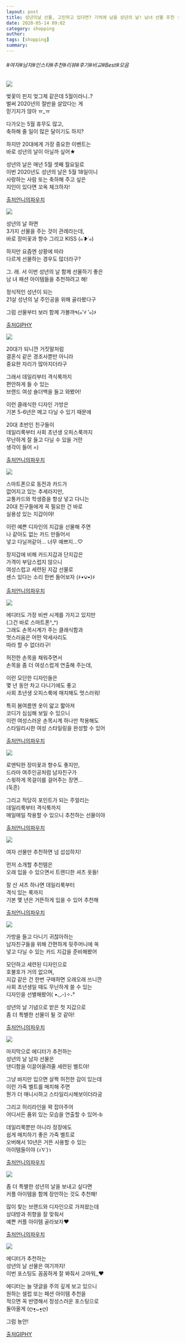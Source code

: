```yaml
---
layout: post
title: 성년의날 선물, 고민하고 있다면? 기억에 남을 성년의 날! 남녀 선물 추천 ♡
date: 2020-05-14 09:02
category: shopping
author: 
tags: [shopping]
summary: 
---
```


###### #여자#남자#인스타#추천#리뷰#후기#비교#Best#모음

[![](https://img1.daumcdn.net/thumb/R720x0/?fname=https%3A%2F%2Ft1.daumcdn.net%2Fliveboard%2Funpa%2F5d49b66c88f44744b3ced93e6635b74b.JPG)](https://www.unpa.me/)

벚꽃이 핀지 엊그제 같은데 5월이라니..?  
벌써 2020년의 절반을 살았다는 게  
믿기지가 않아 ㅠ_ㅠ  
  
다가오는 5월 휴무도 많고,  
축하해 줄 일이 많은 달이기도 하지?  
  
하지만 20대에게 가장 중요한 이벤트는  
바로 성년의 날이 아닐까 싶어★  
  
성년의 날은 매년 5월 셋째 월요일로  
이번 2020년도 성년의 날은 5월 18일이니  
사랑하는 사람 또는 축하해 주고 싶은  
지인이 있다면 꼬옥 체크하자!  

[출처언니의파우치](https://www.unpa.me/)

![](https://t1.daumcdn.net/liveboard/unpa/444dee2317724a62a4b64d07f91c1220.gif)

성년의 날 하면  
3가지 선물을 주는 것이 관례라는데,  
바로 장미꽃과 향수 그리고 KISS (๑˙❥˙๑)  
  
하지만 요즘엔 상황에 따라  
다르게 선물하는 경우도 많더라구?  
  
그. 래. 서 이번 성년의 날 함께 선물하기 좋은  
남 녀 패션 아이템들을 추천하려고 해!  
  
정식적인 성년이 되는  
21살 성년의 날 주인공을 위해 골라봤다구  
  
그럼 선물부터 보러 함께 가볼까٩(๑′∀ ‵๑)۶  

[출처GIPHY](https://giphy.com/)

[![](https://img1.daumcdn.net/thumb/R720x0/?fname=https%3A%2F%2Ft1.daumcdn.net%2Fliveboard%2Funpa%2F247c9cae073b47ec8d2cc0d60ca59e27.JPG)](https://www.unpa.me/)

20대가 되니깐 거짓말처럼  
결혼식 같은 경조사뿐만 아니라  
중요한 자리가 많아지더라구  
  
그래서 데일리부터 격식룩까지  
편안하게 들 수 있는  
브랜드 여성 숄더백을 들고 와봤어!  
  
이런 클래식한 디자인 가방은  
기본 5-6년은 메고 다닐 수 있기 때문에  
  
20대 초반인 친구들이  
데일리룩부터 사회 초년생 오피스룩까지  
무난하게 잘 들고 다닐 수 있을 거란  
생각이 들어 =)  

[출처언니의파우치](https://www.unpa.me/)

[![](https://img1.daumcdn.net/thumb/R720x0/?fname=https%3A%2F%2Ft1.daumcdn.net%2Fliveboard%2Funpa%2F2e4a4d9d28b84e4b8ce653a6513449e5.JPG)](https://www.unpa.me/)

스마트폰으로 동전과 카드가  
없어지고 있는 추세라지만,  
교통카드와 학생증을 항상 넣고 다니는  
20대 친구들에게 꼭 필요한 건 바로  
실용성 있는 지갑이야!  
  
이런 예쁜 디자인의 지갑을 선물해 주면  
나 같아도 없는 카드 만들어서  
넣고 다닐꺼같아… 너무 예쁘지…♡  
  
장지갑에 비해 카드지갑과 단지갑은  
가격이 부담스럽지 않으니  
여성스럽고 세련된 지갑 선물로  
센스 있다는 소리 한번 들어보자 (۶•౪•)۶  

[출처언니의파우치](https://www.unpa.me/)

[![](https://img1.daumcdn.net/thumb/R720x0/?fname=https%3A%2F%2Ft1.daumcdn.net%2Fliveboard%2Funpa%2F5061dd9ce04245cb882dcb7709134eb2.JPG)](https://www.unpa.me/)

에디터도 가장 비싼 시계를 가지고 있지만  
(그건 바로 스마트폰^_^)  
그래도 손목시계가 주는 클래식함과  
멋스러움은 어떤 악세사리도  
따라 할 수 없더라구!  
  
허전한 손목을 채워주면서  
손목을 좀 더 여성스럽게 연출해 주는데,  
  
이런 모던한 디자인들은  
몇 년 동안 차고 다니기에도 좋고  
사회 초년생 오피스룩에 매치해도 멋스러워!  
  
특히 봄여름엔 옷이 얇고 짧아져  
코디가 심심해 보일 수 있으니  
이런 여성스러운 손목시계 하나만 착용해도  
스타일리시한 여성 스타일링을 완성할 수 있어  

[출처언니의파우치](https://www.unpa.me/)

[![](https://img1.daumcdn.net/thumb/R720x0/?fname=https%3A%2F%2Ft1.daumcdn.net%2Fliveboard%2Funpa%2F5dfedb946ed3456a8419db0c90ad0ced.JPG)](https://www.unpa.me/)

로맨틱한 장미꽃과 향수도 좋지만,  
드라마 여주인공처럼 남자친구가  
스윗하게 목걸이를 걸어주는 장면…  
(둑흔)  
  
그리고 적당히 포인트가 되는 주얼리는  
데일리룩부터 격식룩까지  
매일매일 착용할 수 있으니 추천하는 선물이야  

[출처언니의파우치](https://www.unpa.me/)

[![](https://img1.daumcdn.net/thumb/R720x0/?fname=https%3A%2F%2Ft1.daumcdn.net%2Fliveboard%2Funpa%2Fe71abb206fb34546a721427cec427697.JPG)](https://www.unpa.me/)

여자 선물만 추천하면 넘 섭섭하지!  
  
먼저 소개할 추천템은  
오래 입을 수 있으면서 트렌디한 셔츠 옷들!  
  
잘 산 셔츠 하나면 데일리룩부터  
격식 있는 룩까지  
기본 몇 년은 거뜬하게 입을 수 있어 추천해  

[출처언니의파우치](https://www.unpa.me/)

[![](https://img1.daumcdn.net/thumb/R720x0/?fname=https%3A%2F%2Ft1.daumcdn.net%2Fliveboard%2Funpa%2F3aec4bc5f6f341c19fb7588e60b74595.JPG)](https://www.unpa.me/)

가방을 들고 다니기 귀찮아하는  
남자친구들을 위해 간편하게 뒷주머니에 쏙  
넣고 다닐 수 있는 카드 지갑을 준비해봤어  
  
모던하고 세련된 디자인으로  
호불호가 거의 없으며,  
지갑 같은 건 한번 구매하면 오래오래 쓰니깐  
사회 초년생일 때도 무난하게 쓸 수 있는  
디자인을 선별해봤어( •◡-)✧˖°  
  
성년의 날 기념으로 받은 첫 지갑으로  
좀 더 특별한 선물이 될 것 같아!  

[출처언니의파우치](https://www.unpa.me/)

[![](https://img1.daumcdn.net/thumb/R720x0/?fname=https%3A%2F%2Ft1.daumcdn.net%2Fliveboard%2Funpa%2F5c04027d7f774fa488be23edd2dcf96b.JPG)](https://www.unpa.me/)

마지막으로 에디터가 추천하는  
성년의 날 남자 선물은  
댄디함을 이끌어올려줄 세련된 벨트야!  
  
그냥 바지만 입으면 살짝 허전한 감이 있는데  
이런 가죽 벨트를 매치해 주면  
뭔가 더 매니시하고 스타일리시해보이더라궁  
  
그리고 허리라인을 꽉 잡아주어  
어디서든 품위 있는 모습을 연출할 수 있어-b  
  
데일리룩뿐만 아니라 정장에도  
쉽게 매치하기 좋은 가죽 벨트로  
오버해서 10년은 거뜬 사용할 수 있는  
아이템들이야 (ง˙∇˙)ว  

[출처언니의파우치](https://www.unpa.me/)

[![](https://img1.daumcdn.net/thumb/R720x0/?fname=https%3A%2F%2Ft1.daumcdn.net%2Fliveboard%2Funpa%2Fccb3fb82e04a4583af8ca89462d9cf65.JPG)](https://www.unpa.me/)

좀 더 특별한 성년의 날을 보내고 싶다면  
커플 아이템을 함께 장만하는 것도 추천해!  
  
많이 찾는 브랜드와 디자인으로 가져왔는데  
상대방과 취향을 잘 맞춰서  
예쁜 커플 아이템 골라보자♥  

[출처언니의파우치](https://www.unpa.me/)

![](https://t1.daumcdn.net/liveboard/unpa/7f6f3651a2c44b2dbe8014dceab59e4f.gif)

에디터가 추천하는  
성년의 날 선물은 여기까지!  
이번 포스팅도 꼼꼼하게 잘 봐줘서 고마워,,♥  
  
에디터는 늘 댓글을 주의 깊게 보고 있으니  
원하는 셀럽 또는 패션 아이템 추천을  
적으면 꼭 반영해서 정성스러운 포스팅으로  
돌아올게 (ღ•͈ᴗ•͈ღ)  
  
그럼 뇽안!  

[출처GIPHY](https://giphy.com/)